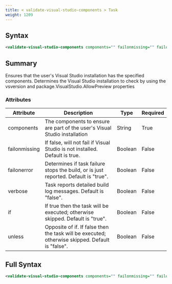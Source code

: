 ```yaml
---
title: < validate-visual-studio-components > Task
weight: 1209
---
```

## Syntax
```xml
<validate-visual-studio-components components="" failonmissing="" failonerror="" verbose="" if="" unless="" />
```
## Summary ##
Ensures that the user&#39;s Visual Studio installation has the specified components.
Determines the Visual Studio installation to check by using the vsversion and package.VisualStudio.AllowPreview properties


### Attributes
| Attribute | Description | Type | Required |
| --------- | ----------- | ---- | -------- |
| components | The components to ensure are part of the user&#39;s Visual Studio installation | String | True |
| failonmissing | If false, will not fail if Visual Studio is not installed. Default is true. | Boolean | False |
| failonerror | Determines if task failure stops the build, or is just reported. Default is &quot;true&quot;. | Boolean | False |
| verbose | Task reports detailed build log messages.  Default is &quot;false&quot;. | Boolean | False |
| if | If true then the task will be executed; otherwise skipped. Default is &quot;true&quot;. | Boolean | False |
| unless | Opposite of if.  If false then the task will be executed; otherwise skipped. Default is &quot;false&quot;. | Boolean | False |

## Full Syntax
```xml
<validate-visual-studio-components components="" failonmissing="" failonerror="" verbose="" if="" unless="" />
```
